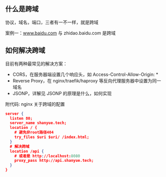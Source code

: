 

## 什么是跨域

协议，域名，端口，三者有一不一样，就是跨域

案例一：www.baidu.com 与 zhidao.baidu.com 是跨域

## 如何解决跨域

目前有两种最常见的解决方案：

- CORS，在服务器端设置几个响应头，如 Access-Control-Allow-Origin: *
- Reverse Proxy，在 nginx/traefik/haproxy 等反向代理服务器中设置为同一域名
- JSONP，详解见 JSONP 的原理是什么，如何实现


附代码: nginx 关于跨域的配置

```json
server {
  listen 80;
  server_name shanyue.tech;
  location / {
    # 避免非root路径404
    try_files $uri $uri/ /index.html;
  }
  # 解决跨域
  location /api {
    # 或者是 http://localhost:8080
    proxy_pass http://api.shanyue.tech;
  }
}
```